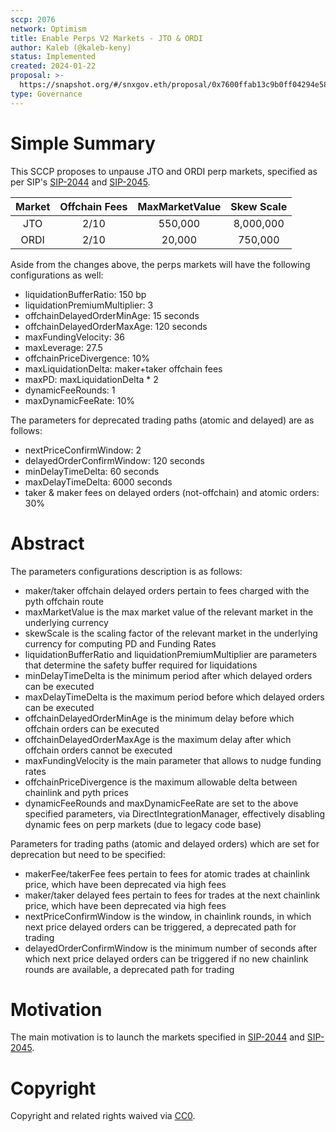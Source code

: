 ```yaml
---
sccp: 2076
network: Optimism
title: Enable Perps V2 Markets - JTO & ORDI
author: Kaleb (@kaleb-keny)
status: Implemented
created: 2024-01-22
proposal: >-
  https://snapshot.org/#/snxgov.eth/proposal/0x7600ffab13c9b0ff04294e58c38d66286db15379ec4364693eb776d2c2e1b70a
type: Governance
---
```


# Simple Summary

This SCCP proposes to unpause JTO and ORDI perp markets, specified as per SIP's  [SIP-2044](https://sips.synthetix.io/sips/sip-2044/) and [SIP-2045](https://sips.synthetix.io/sips/sip-2044/).

| **Market** 	| **Offchain Fees** 	| **MaxMarketValue** 	| **Skew Scale** 	|
|:----------:	|:-----------------:	|:------------------:	|:--------------:	|
|     JTO    	|        2/10       	|      550,000        |   8,000,000  	  |
|     ORDI    |        2/10       	|      20,000     	  |   750,000  	    |


Aside from the changes above, the perps markets will have the following configurations as well:
- liquidationBufferRatio: 150 bp
- liquidationPremiumMultiplier: 3
- offchainDelayedOrderMinAge: 15 seconds
- offchainDelayedOrderMaxAge: 120 seconds
- maxFundingVelocity: 36
- maxLeverage: 27.5
- offchainPriceDivergence: 10%
- maxLiquidationDelta: maker+taker offchain fees 
- maxPD: maxLiquidationDelta * 2
- dynamicFeeRounds: 1
- maxDynamicFeeRate: 10%

The parameters for deprecated trading paths (atomic and delayed) are as follows:
- nextPriceConfirmWindow: 2
- delayedOrderConfirmWindow: 120 seconds
- minDelayTimeDelta: 60 seconds
- maxDelayTimeDelta: 6000 seconds
- taker & maker fees on delayed orders (not-offchain) and atomic orders: 30%


# Abstract

The parameters configurations description is as follows:
- maker/taker offchain delayed orders pertain to fees charged with the pyth offchain route
- maxMarketValue is the max market value of the relevant market in the underlying currency
- skewScale is the scaling factor of the relevant market in the underlying currency for computing PD and Funding Rates
- liquidationBufferRatio and liquidationPremiumMultiplier are parameters that determine the safety buffer required for liquidations
- minDelayTimeDelta is the minimum period after which delayed orders can be executed
- maxDelayTimeDelta is the maximum period before which delayed orders can be executed
- offchainDelayedOrderMinAge is the minimum delay before which offchain orders can be executed
- offchainDelayedOrderMaxAge is the maximum delay after which offchain orders cannot be executed
- maxFundingVelocity is the main parameter that allows to nudge funding rates
- offchainPriceDivergence is the maximum allowable delta between chainlink and pyth prices
- dynamicFeeRounds and maxDynamicFeeRate are set to the above specified parameters, via DirectIntegrationManager, effectively disabling dynamic fees on perp markets (due to legacy code base)

Parameters for trading paths (atomic and delayed orders) which are set for deprecation but need to be specified: 
- makerFee/takerFee fees pertain to fees for atomic trades at chainlink price, which have been deprecated via high fees
- maker/taker delayed fees pertain to fees for trades at the next chainlink price, which have been deprecated via high fees
- nextPriceConfirmWindow is the window, in chainlink rounds, in which next price delayed orders can be triggered, a deprecated path for trading
- delayedOrderConfirmWindow is the minimum number of seconds after which next price delayed orders can be triggered if no new chainlink rounds are available, a deprecated path for trading

# Motivation

The main motivation is to  launch the markets specified in [SIP-2044](https://sips.synthetix.io/sips/sip-2044/) and [SIP-2045](https://sips.synthetix.io/sips/sip-2045/).

# Copyright

Copyright and related rights waived via [CC0](https://creativecommons.org/publicdomain/zero/1.0/).


